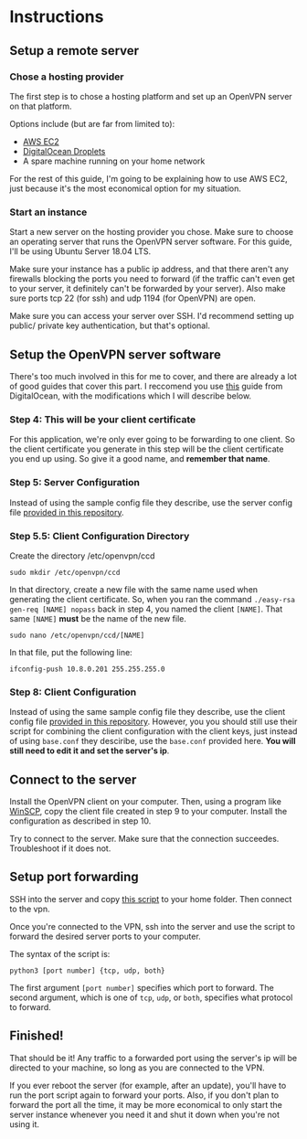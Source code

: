 # Instructions

## Setup a remote server

### Chose a hosting provider
The first step is to chose a hosting platform and set up an OpenVPN server on
that platform.

Options include (but are far from limited to):
- [AWS EC2](https://aws.amazon.com/ec2/)
- [DigitalOcean Droplets](https://www.digitalocean.com/products/droplets/)
- A spare machine running on your home network

For the rest of this guide, I'm going to be explaining how to use AWS EC2, just
because it's the most economical option for my situation.

### Start an instance
Start a new server on the hosting provider you chose. Make sure to choose an
operating server that runs the OpenVPN server software. For this guide, I'll
be using Ubuntu Server 18.04 LTS.

Make sure your instance has a public ip address, and that there aren't any
firewalls blocking the ports you need to forward (if the traffic can't even get
to your server, it definitely can't be forwarded by your server). Also make sure
ports tcp 22 (for ssh) and udp 1194 (for OpenVPN) are open.

Make sure you can access your server over SSH. I'd recommend setting up public/
private key authentication, but that's optional.

## Setup the OpenVPN server software
There's too much involved in this for me to cover, and there are already a lot
of good guides that cover this part. I reccomend you use [this](https://www.digitalocean.com/community/tutorials/how-to-set-up-an-openvpn-server-on-ubuntu-18-04)
guide from DigitalOcean, with the modifications which I will describe below.

### Step 4: This will be your client certificate
For this application, we're only ever going to be forwarding to one client. So
the client certificate you generate in this step will be the client certificate
you end up using. So give it a good name, and **remember that name**.

### Step 5: Server Configuration
Instead of using the sample config file they describe, use the 
server config file [provided in this repository](server.conf).

### Step 5.5: Client Configuration Directory
Create the directory /etc/openvpn/ccd
```
sudo mkdir /etc/openvpn/ccd
```
In that directory, create a new file with the same name used when generating the
client certificate. So, when you ran the command
`./easy-rsa gen-req [NAME] nopass` back in step 4, you named the client `[NAME]`.
That same `[NAME]` **must** be the name of the new file.
```
sudo nano /etc/openvpn/ccd/[NAME]
```
In that file, put the following line:
```
ifconfig-push 10.8.0.201 255.255.255.0
```

### Step 8: Client Configuration
Instead of using the same sample config file they describe, use
the client config file [provided in this repository](base.conf). However, you
you should still use their script for combining the client configuration with
the client keys, just instead of using `base.conf` they desciribe, use the
`base.conf` provided here. **You will still need to edit it and set the server's ip**.

## Connect to the server
Install the OpenVPN client on your computer. Then, using a program like
[WinSCP](https://winscp.net/eng/index.php), copy the client file created in step
9 to your computer. Install the configuration as described in step 10.

Try to connect to the server. Make sure that the connection succeedes.
Troubleshoot if it does not.


## Setup port forwarding
SSH into the server and copy [this script](ports.py) to your home folder.
Then connect to the vpn.

Once you're connected to the VPN, ssh into the server and use the script to
forward the desired server ports to your computer.

The syntax of the script is:
```
python3 [port number] {tcp, udp, both}
```
The first argument `[port number]` specifies which port to forward.
The second argument, which is one of `tcp`, `udp`, or `both`, specifies what
protocol to forward.

## Finished!
That should be it! Any traffic to a forwarded port using the server's ip will be
directed to your machine, so long as you are connected to the VPN.

If you ever reboot the server (for example, after an update), you'll have to run
the port script again to forward your ports. Also, if you don't plan to forward
the port all the time, it may be more economical to only start the server
instance whenever you need it and shut it down when you're not using it.
